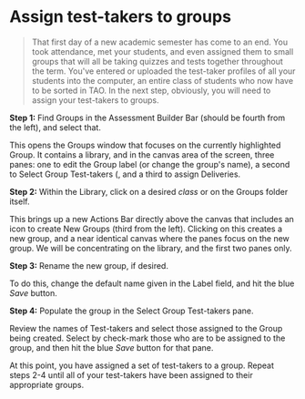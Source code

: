 # Assign test-takers to groups

>That first day of a new academic semester has come to an end. You took attendance, met your students, and even assigned them to small groups that will all be taking quizzes and tests together throughout the term. You've entered or uploaded the test-taker profiles of all your students into the computer, an entire class of students who now have to be sorted in TAO. In the next step, obviously, you will need to assign your test-takers to groups.

**Step 1:** Find Groups in the Assessment Builder Bar (should be fourth from the left), and select that.

This opens the Groups window that focuses on the currently highlighted Group. It contains a library, and in the canvas area of the screen, three panes: one to edit the Group label (or change the group's name), a second to Select Group Test-takers (, and a third to assign Deliveries. 

**Step 2:** Within the Library, click on a desired *class* or on the Groups folder itself.

This brings up a new Actions Bar directly above the canvas that includes an icon to create New Groups (third from the left). Clicking on this creates a new group, and a near identical canvas where the panes focus on the new group. We will be concentrating on the library, and the first two panes only.

**Step 3:** Rename the new group, if desired.

To do this, change the default name given in the Label field, and hit the blue *Save* button.

**Step 4:** Populate the group in the Select Group Test-takers pane.

Review the names of Test-takers and select those assigned to the Group being created. Select by check-mark those who are to be assigned to the group, and then hit the blue *Save* button for that pane.

At this point, you have assigned a set of test-takers to a group. Repeat steps 2-4 until all of your test-takers have been assigned to their appropriate groups.
